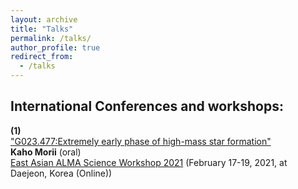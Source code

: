```yaml
---
layout: archive
title: "Talks"
permalink: /talks/
author_profile: true
redirect_from:
  - /talks
---
```

<!-- 
{% if site.talkmap_link == true %}

<p style="text-decoration:underline;"><a href="/talkmap.html">See a map of all the places I've given a talk!</a></p>

{% endif %}

{% for post in site.talks reversed %}
  {% include archive-single-talk.html %}
{% endfor %}
 -->
 
## International Conferences and workshops: 

**(1)** <br> ["G023.477:Extremely early phase of high-mass star formation"](https://alma.kasi.re.kr/almakasi2021/abstract/KahoMorii.html) <br> **Kaho Morii** (oral) <br>
[East Asian ALMA Science Workshop 2021](https://alma.kasi.re.kr/almakasi2021/) (February 17-19, 2021, at Daejeon, Korea (Online))
